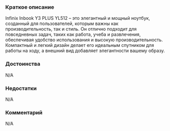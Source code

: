 ### **Краткое описание**
Infinix Inbook Y3 PLUS YL512 – это элегантный и мощный ноутбук, созданный для пользователей, которым важны как производительность, так и стиль. Он отлично подходит для повседневных задач, таких как работа, учеба и развлечения, обеспечивая удобство использования и высокую производительность. Компактный и легкий дизайн делает его идеальным спутником для работы на ходу, а внешний вид добавляет элегантности вашему образу.

### **Достоинства**
N/A

### **Недостатки**
N/A

### **Комментарий**
N/A

